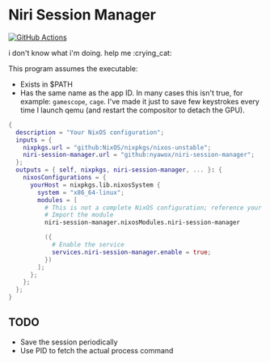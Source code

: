 # Niri Session Manager

[![GitHub Actions](https://img.shields.io/endpoint.svg?url=https%3A%2F%2Factions-badge.atrox.dev%2Fnyawox%2Fniri-session-manager%2Fbadge%3Fref%3Dmain&style=for-the-badge&labelColor=11111b)](https://actions-badge.atrox.dev/nyawox/niri-session-manager/goto?ref=main)

i don't know what i'm doing. help me :crying_cat:

This program assumes the executable:
- Exists in $PATH
- Has the same name as the app ID. In many cases this isn't true, for example: `gamescope`, `cage`.
I've made it just to save few keystrokes every time I launch qemu (and restart the compositor to detach the GPU).

```nix
{
  description = "Your NixOS configuration";
  inputs = {
    nixpkgs.url = "github:NixOS/nixpkgs/nixos-unstable";
    niri-session-manager.url = "github:nyawox/niri-session-manager";
  };
  outputs = { self, nixpkgs, niri-session-manager, ... }: {
    nixosConfigurations = {
      yourHost = nixpkgs.lib.nixosSystem {
        system = "x86_64-linux";
        modules = [
          # This is not a complete NixOS configuration; reference your normal configuration here.
          # Import the module
          niri-session-manager.nixosModules.niri-session-manager

          ({
            # Enable the service
            services.niri-session-manager.enable = true;
          })
        ];
      };
    };
  };
}
```

## TODO
- Save the session periodically
- Use PID to fetch the actual process command
